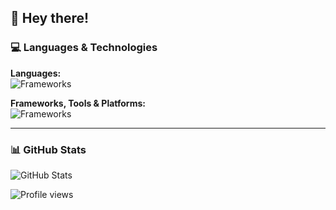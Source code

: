 ## 👋 Hey there!

### 💻 Languages & Technologies
**Languages:**  
![Frameworks](https://skillicons.dev/icons?i=c,cpp,py,haskell,java,latex,bash&titles=true)

**Frameworks, Tools & Platforms:**  
![Frameworks](https://go-skill-icons.vercel.app/api/icons?i=linux,git,oracle&titles=true)

---

### 📊 GitHub Stats
![GitHub Stats](https://github-readme-stats.vercel.app/api?username=fsppx&show_icons=true&theme=merko)  
<!--
![Top Languages](https://github-readme-stats.vercel.app/api/top-langs/?username=fsppx&layout=compact&theme=merko)
-->

![Profile views](https://komarev.com/ghpvc/?username=fsppx&color=green)
